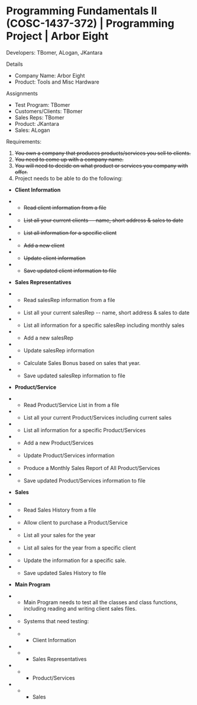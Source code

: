 # Programming Fundamentals II (COSC-1437-372) | Programming Project | Arbor Eight
Developers: TBomer, ALogan, JKantara

Details
- Company Name: Arbor Eight
- Product: Tools and Misc Hardware

Assignments
- Test Program: TBomer
- Customers/Clients: TBomer
- Sales Reps: TBomer
- Product: JKantara
- Sales: ALogan

Requirements:
1) ~~You own a company that produces products/services you sell to clients.~~
2) ~~You need to come up with a company name.~~
3) ~~You will need to decide on what product or services you company with offer.~~
4) Project needs to be able to do the following:
  - **Client Information**
  - - ~~Read client information from a file~~
  - - ~~List all your current clients -- name, short address & sales to date~~
  - - ~~List all information for a specific client~~
  - - ~~Add a new client~~
  - - ~~Update client information~~
  - - ~~Save updated client information to file~~
  
  - **Sales Representatives**
  - - Read salesRep information from a file
  - - List all your current salesRep -- name, short address & sales to date
  - - List all information for a specific salesRep including monthly sales
  - - Add a new salesRep
  - - Update salesRep information
  - - Calculate Sales Bonus based on sales that year.
  - - Save updated salesRep information to file
  
  - **Product/Service**
  - - Read Product/Service List in from a file
  - - List all your current Product/Services including current sales
  - - List all information for a specific Product/Services
  - - Add a new Product/Services
  - - Update Product/Services information
  - - Produce a Monthly Sales Report of All Product/Services
  - - Save updated Product/Services information to file
  
  - **Sales**
  - - Read Sales History from a file
  - - Allow client to purchase a Product/Service
  - - List all your sales for the year
  - - List all sales for the year from a specific client
  - - Update the information for a specific sale.
  - - Save updated Sales History to file
  
  - **Main Program**
  - - Main Program needs to test all the classes and class functions,
including reading and writing client sales files.
- - Systems that need testing:
- - - Client Information
- - - Sales Representatives
- - - Product/Services
- - - Sales

